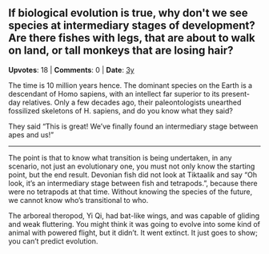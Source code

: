 ## If biological evolution is true, why don't we see species at intermediary stages of development? Are there fishes with legs, that are about to walk on land, or tall monkeys that are losing hair?
    
**Upvotes**: 18 | **Comments**: 0 | **Date**: [3y](https://www.quora.com/If-biological-evolution-is-true-why-don-t-we-see-species-at-intermediary-stages-of-development-Are-there-fishes-with-legs-that-are-about-to-walk-on-land-or-tall-monkeys-that-are-losing-hair/answer/Gary-Meaney)

The time is 10 million years hence. The dominant species on the Earth is a descendant of Homo sapiens, with an intellect far superior to its present-day relatives. Only a few decades ago, their paleontologists unearthed fossilized skeletons of H. sapiens, and do you know what they said?

They said “This is great! We’ve finally found an intermediary stage between apes and us!”

* * *

The point is that to know what transition is being undertaken, in any scenario, not just an evolutionary one, you must not only know the starting point, but the end result. Devonian fish did not look at Tiktaalik and say “Oh look, it’s an intermediary stage between fish and tetrapods.”, because there were no tetrapods at that time. Without knowing the species of the future, we cannot know who’s transitional to who.

The arboreal theropod, Yi Qi, had bat-like wings, and was capable of gliding and weak fluttering. You might think it was going to evolve into some kind of animal with powered flight, but it didn’t. It went extinct. It just goes to show; you can’t predict evolution.

